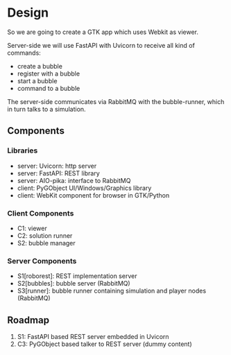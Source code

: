 # Design
So we are going to create a GTK app which uses Webkit as viewer.

Server-side we will use FastAPI with Uvicorn to receive all kind of commands:
* create a bubble
* register with a bubble
* start  a bubble
* command to a bubble

The server-side communicates via RabbitMQ with the bubble-runner, which in
turn talks to a simulation.

## Components

### Libraries
* server: Uvicorn: http server
* server: FastAPI: REST library
* server: AIO-pika: interface to RabbitMQ
* client: PyGObject UI/Windows/Graphics library
* client: WebKit component for browser in GTK/Python

### Client Components
* C1: viewer
* C2: solution runner
* S2: bubble manager

### Server Components
* S1[roborest]: REST implementation server
* S2[bubbles]: bubble server (RabbitMQ)
* S3[runner]: bubble runner containing simulation and player nodes (RabbitMQ)

## Roadmap
1. S1: FastAPI based REST server embedded in Uvicorn
2. C3: PyGObject based talker to REST server (dummy content)






